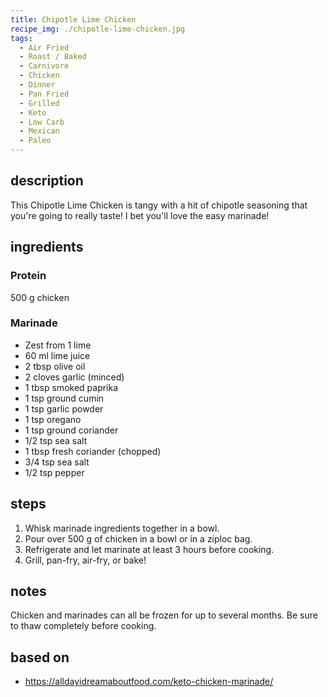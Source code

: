 ```yaml
---
title: Chipotle Lime Chicken
recipe_img: ./chipotle-lime-chicken.jpg
tags:
  - Air Fried
  - Roast / Baked
  - Carnivore
  - Chicken
  - Dinner
  - Pan Fried
  - Grilled
  - Keto
  - Low Carb
  - Mexican
  - Paleo
---
```


## description

This Chipotle Lime Chicken is tangy with a hit of chipotle seasoning that you're going to really taste! I bet you'll love the easy marinade!

## ingredients

### Protein

500 g chicken

### Marinade

- Zest from 1 lime
- 60 ml lime juice
- 2 tbsp olive oil
- 2 cloves garlic (minced)
- 1 tbsp smoked paprika
- 1 tsp ground cumin
- 1 tsp garlic powder
- 1 tsp oregano
- 1 tsp ground coriander
- 1/2 tsp sea salt
- 1 tbsp fresh coriander (chopped)
- 3/4 tsp sea salt
- 1/2 tsp pepper

## steps

1. Whisk marinade ingredients together in a bowl.
2. Pour over 500 g of chicken in a bowl or in a ziploc bag.
3. Refrigerate and let marinate at least 3 hours before cooking.
4. Grill, pan-fry, air-fry, or bake!

## notes

Chicken and marinades can all be frozen for up to several months. Be sure to thaw completely before cooking.

## based on

- https://alldayidreamaboutfood.com/keto-chicken-marinade/
